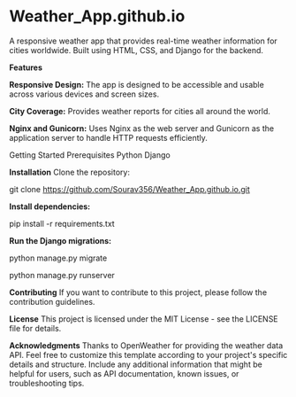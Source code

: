 # Weather_App.github.io

A responsive weather app that provides real-time weather information for cities worldwide. Built using HTML, CSS, and Django for the backend. 


**Features**

**Responsive Design:** The app is designed to be accessible and usable across various devices and screen sizes.

**City Coverage:** Provides weather reports for cities all around the world.

**Nginx and Gunicorn:** Uses Nginx as the web server and Gunicorn as the application server to handle HTTP requests efficiently.


Getting Started
Prerequisites
Python
Django 

**Installation**
Clone the repository:

git clone https://github.com/Sourav356/Weather_App.github.io.git

**Install dependencies:**

pip install -r requirements.txt

**Run the Django migrations:**

python manage.py migrate

python manage.py runserver


**Contributing**
If you want to contribute to this project, please follow the contribution guidelines.

**License**
This project is licensed under the MIT License - see the LICENSE file for details.

**Acknowledgments**
Thanks to OpenWeather for providing the weather data API.
Feel free to customize this template according to your project's specific details and structure. Include any additional information that might be helpful for users, such as API documentation, known issues, or troubleshooting tips.
